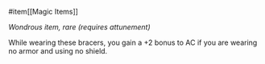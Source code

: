  #item[[Magic Items]]

*Wondrous item, rare (requires attunement)*

While wearing these bracers, you gain a +2 bonus to AC if you are wearing no armor and using no shield.
